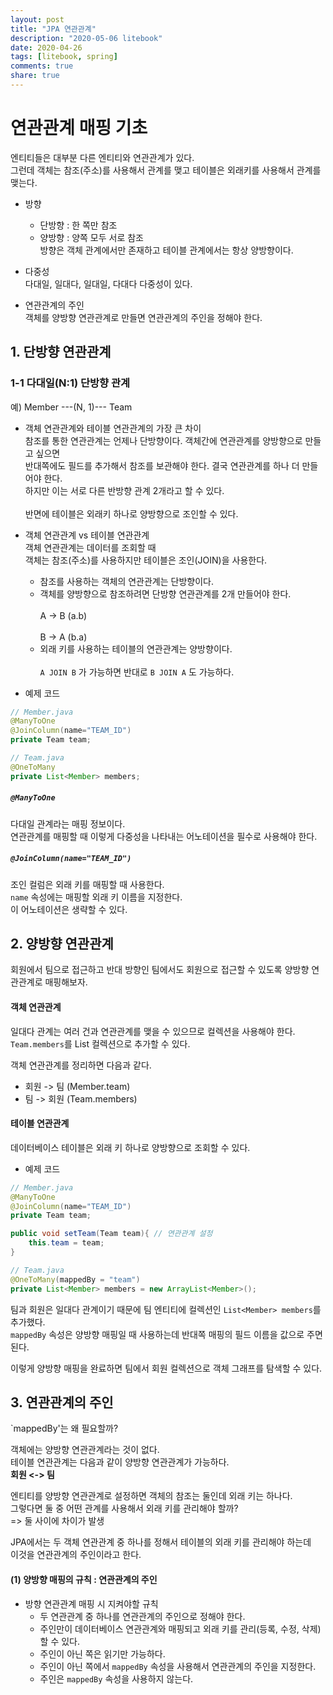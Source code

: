 ```yaml
---
layout: post
title: "JPA 연관관계"  
description: "2020-05-06 litebook"
date: 2020-04-26
tags: [litebook, spring]
comments: true
share: true
---
```


# 연관관계 매핑 기초    

엔티티들은 대부분 다른 엔티티와 연관관계가 있다.   
그런데 객체는 참조(주소)를 사용해서 관계를 맺고 테이블은 외래키를 사용해서 관계를 맺는다.   

- 방향 
    + 단방향 : 한 쪽만 참조   
    + 양방향 : 양쪽 모두 서로 참조  
방향은 객체 관계에서만 존재하고 테이블 관계에서는 항상 양방향이다.   

- 다중성      
다대일, 일대다, 일대일, 다대다 다중성이 있다.     

- 연관관계의 주인     
객체를 양방향 연관관계로 만들면 연관관계의 주인을 정해야 한다.   


## 1. 단방향 연관관계   
### 1-1 다대일(N:1) 단방향 관계         
예) Member ---(N, 1)--- Team         

- 객체 연관관계와 테이블 연관관계의 가장 큰 차이    
참조를 통한 연관관계는 언제나 단방향이다. 객체간에 연관관계를 양방향으로 만들고 싶으면   
반대쪽에도 필드를 추가해서 참조를 보관해야 한다. 결국 연관관계를 하나 더 만들어야 한다.   
하지만 이는 서로 다른 반방향 관계 2개라고 할 수 있다. <br/>            
반면에 테이블은 외래키 하나로 양방향으로 조인할 수 있다.           

- 객체 연관관계 vs 테이블 연관관계              
객체 연관관계는 데이터를 조회할 때         
객체는 참조(주소)를 사용하지만 테이블은 조인(JOIN)을 사용한다.   <br/>        

    + 참조를 사용하는 객체의 연관관계는 단방향이다.    
    + 객체를 양방향으로 참조하려면 단방향 연관관계를 2개 만들어야 한다.   <br/>         
    A -> B (a.b)  <br/>       
    B -> A (b.a)  <br/>        
    + 외래 키를 사용하는 테이블의 연관관계는 양방향이다.   <br/>                         
    `A JOIN B` 가 가능하면 반대로 `B JOIN A` 도 가능하다.           
    
- 예제 코드          
   
```java    
// Member.java   
@ManyToOne 
@JoinColumn(name="TEAM_ID")
private Team team;

// Team.java 
@OneToMany 
private List<Member> members;
```

##### `@ManyToOne`    
다대일 관계라는 매핑 정보이다.    
연관관계를 매핑할 때 이렇게 다중성을 나타내는 어노테이션을 필수로 사용해야 한다.    
 
##### `@JoinColumn(name="TEAM_ID")`    
조인 컬럼은 외래 키를 매핑할 때 사용한다.   
`name` 속성에는 매핑할 외래 키 이름을 지정한다.   
이 어노테이션은 생략할 수 있다.   


## 2. 양방향 연관관계   
회원에서 팀으로 접근하고 반대 방향인 팀에서도 회원으로 접근할 수 있도록 양방향 연관관계로 매핑해보자.    

#### 객체 연관관계   
일대다 관계는 여러 건과 연관관계를 맺을 수 있으므로 컬렉션을 사용해야 한다.    
`Team.members`를 List 컬렉션으로 추가할 수 있다.      

객체 연관관계를 정리하면 다음과 같다.      
- 회원 -> 팀 (Member.team)    
- 팀 -> 회원 (Team.members)       
  

#### 테이블 연관관계   
데이터베이스 테이블은 외래 키 하나로 양방향으로 조회할 수 있다.   


- 예제 코드    

```java    
// Member.java   
@ManyToOne 
@JoinColumn(name="TEAM_ID")
private Team team;

public void setTeam(Team team){ // 연관관계 설정   
    this.team = team;
}

// Team.java 
@OneToMany(mappedBy = "team")
private List<Member> members = new ArrayList<Member>();
```

팀과 회원은 일대다 관계이기 때문에 팀 엔티티에 컬렉션인 `List<Member> members`를 추가했다.    
`mappedBy` 속성은 양방향 매핑일 때 사용하는데 반대쪽 매핑의 필드 이름을 값으로 주면 된다.    

이렇게 양방향 매핑을 완료하면 팀에서 회원 컬렉션으로 객체 그래프를 탐색할 수 있다.     


## 3. 연관관계의 주인   
`mappedBy'는 왜 필요할까?    

객체에는 양방향 연관관계라는 것이 없다.      
테이블 연관관계는 다음과 같이 양방향 연관관계가 가능하다.    
**회원 <-> 팀**     

      
엔티티를 양방향 연관관계로 설정하면 객체의 참조는 둘인데 외래 키는 하나다.   
그렇다면 둘 중 어떤 관계를 사용해서 외래 키를 관리해야 할까?       
=> 둘 사이에 차이가 발생      

JPA에서는 두 객체 연관관계 중 하나를 정해서 테이블의 외래 키를 관리해야 하는데           
이것을 연관관계의 주인이라고 한다.      

#### (1) 양방향 매핑의 규칙 : 연관관계의 주인         
- 방향 연관관계 매핑 시 지켜야할 규칙                    
    + 두 연관관계 중 하나를 연관관계의 주인으로 정해야 한다.       
    + 주인만이 데이터베이스 연관관계와 매핑되고 외래 키를 관리(등록, 수정, 삭제)할 수 있다.       
    + 주인이 아닌 쪽은 읽기만 가능하다.    
    + 주인이 아닌 쪽에서 `mappedBy` 속성을 사용해서 연관관계의 주인을 지정한다.     
    + 주인은 `mappedBy` 속성을 사용하지 않는다.       
    
       
               















    
    